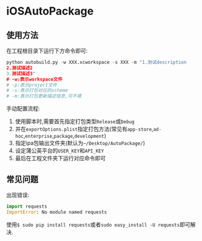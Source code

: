 # iOSAutoPackage

## 使用方法

在工程根目录下运行下方命令即可:

```python
python autobuild.py -w XXX.xcworkspace -s XXX -m "1.测试description
2.测试描述2
3.测试描述3"
# -w:表示workspace文件
# -p:表示project文件
# -s:表示打包对应的scheme
# -m:表示打包更新描述信息,可不填
```

手动配置流程:

1. 使用脚本时,需要首先指定打包类型`Release`或`Debug`
2. 并在`exportOptions.plist`指定打包方法(常见有`app-store`,`ad-hoc`,`enterprise`,`package`,`development`)
3. 指定ipa包输出文件夹(默认为`~/Desktop/AutoPackage/`)
4. 设定蒲公英平台的`USER_KEY`和`API_KEY`
5. 最后在工程文件夹下运行对应命令即可

## 常见问题

出现错误:

```python
import requests
ImportError: No module named requests
```

使用`$ sudo pip install requests`或者`sudo easy_install -U requests`即可解决.